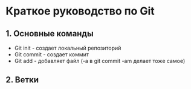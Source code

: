 # Краткое руководство по Git
## 1. Основные команды
* Git init - создает локальный репозиторий
* Git commit - создает коммит
* Git add - добавляет файл (-a в git commit -am делает тоже самое)
## 2. Ветки

